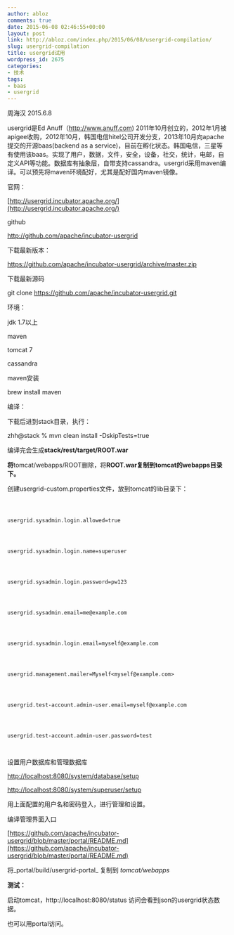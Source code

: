```yaml
---
author: abloz
comments: true
date: 2015-06-08 02:46:55+00:00
layout: post
link: http://abloz.com/index.php/2015/06/08/usergrid-compilation/
slug: usergrid-compilation
title: usergrid试用
wordpress_id: 2675
categories:
- 技术
tags:
- baas
- usergrid
---
```


周海汉 2015.6.8

usergrid是Ed Anuff（http://www.anuff.com) 2011年10月创立的，2012年1月被apigee收购，2012年10月，韩国电信hitel公司开发分支，2013年10月向apache提交的开源baas(backend as a service)，目前在孵化状态。韩国电信，三星等有使用该baas。实现了用户，数据，文件，安全，设备，社交，统计，电邮，自定义API等功能。数据库有抽象层，自带支持cassandra。usergrid采用maven编译。可以预先将maven环境配好，尤其是配好国内maven镜像。




官网：




[http://usergrid.incubator.apache.org/](http://usergrid.incubator.apache.org/)




github




http://github.com/apache/incubator-usergrid




下载最新版本：




https://github.com/apache/incubator-usergrid/archive/master.zip




下载最新源码




git clone https://github.com/apache/incubator-usergrid.git




环境：




jdk 1.7以上




maven




tomcat 7




cassandra




maven安装




brew install maven




编译：




下载后进到stack目录，执行：




zhh@stack % mvn clean install -DskipTests=true




编译完会生成**stack/rest/target/ROOT.war**




**将**tomcat/webapps/ROOT删除，将**ROOT.war复制到tomcat的webapps目录下。**




创建usergrid-custom.properties文件，放到tomcat的lib目录下：




```



usergrid.sysadmin.login.allowed=true




usergrid.sysadmin.login.name=superuser




usergrid.sysadmin.login.password=pw123




usergrid.sysadmin.email=me@example.com




usergrid.sysadmin.login.email=myself@example.com




usergrid.management.mailer=Myself<myself@example.com>




usergrid.test-account.admin-user.email=myself@example.com




usergrid.test-account.admin-user.password=test



```



设置用户数据库和管理数据库




[http://localhost:8080/system/database/setup](http://localhost:8080/system/database/setup)




[http://localhost:8080/system/superuser/setup](http://localhost:8080/system/superuser/setup)




用上面配置的用户名和密码登入，进行管理和设置。




编译管理界面入口




[https://github.com/apache/incubator-usergrid/blob/master/portal/README.md](https://github.com/apache/incubator-usergrid/blob/master/portal/README.md)




将_portal/build/usergrid-portal_ 复制到 _tomcat/webapps_




**测试：**




启动tomcat，http://localhost:8080/status 访问会看到json的usergrid状态数据。




也可以用portal访问。
